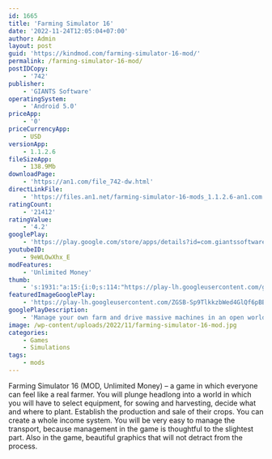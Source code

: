 ```yaml
---
id: 1665
title: 'Farming Simulator 16'
date: '2022-11-24T12:05:04+07:00'
author: Admin
layout: post
guid: 'https://kindmod.com/farming-simulator-16-mod/'
permalink: /farming-simulator-16-mod/
postIDCopy:
    - '742'
publisher:
    - 'GIANTS Software'
operatingSystem:
    - 'Android 5.0'
priceApp:
    - '0'
priceCurrencyApp:
    - USD
versionApp:
    - 1.1.2.6
fileSizeApp:
    - 138.9Mb
downloadPage:
    - 'https://an1.com/file_742-dw.html'
directLinkFile:
    - 'https://files.an1.net/farming-simulator-16-mods_1.1.2.6-an1.com.apk'
ratingCount:
    - '21412'
ratingValue:
    - '4.2'
googlePlay:
    - 'https://play.google.com/store/apps/details?id=com.giantssoftware.fs16'
youtubeID:
    - 9eWLOwXhx_E
modFeatures:
    - 'Unlimited Money'
thumb:
    - 's:1931:"a:15:{i:0;s:114:"https://play-lh.googleusercontent.com/g6mkX_LSkhEX5iCOmZZ6lAePvWaXltLMm9e3q9NyAeM9lReVeuMnID6n13umznFYyg=w526-h296";i:1;s:114:"https://play-lh.googleusercontent.com/QU32VtPFFqTRYWoTDEHpshxDxs7BnU8x3YyG3GgPpQ-FfdNB8nigD1qExsj3r_aKcQ=w526-h296";i:2;s:115:"https://play-lh.googleusercontent.com/kk40zxmYX0LGe0Z8acm1SHD-HJ0lJXmgA9VasubPZUINATSc-pnVo38ysuKB5DLDG9I=w526-h296";i:3;s:116:"https://play-lh.googleusercontent.com/4sz4u60m6ujcZ0ZmVcCOHyHjPMynwa9dqG_OhYc8ZzGs3LGXn8ElTVPbqte_WUrPDvvU=w526-h296";i:4;s:115:"https://play-lh.googleusercontent.com/yfGilmbYocKK3n9JAlAUFVjML1U6h_bJP6Jwo6rhrgXcQGC5Kw24h_D4xt-CL4MP3i4=w526-h296";i:5;s:116:"https://play-lh.googleusercontent.com/iR8nTSdZI_Gg97dknAP3NScAx-KXVhlxzPIQaMBiSuTPLgKMUzHqMWcXCqwu7RFj7lwD=w526-h296";i:6;s:114:"https://play-lh.googleusercontent.com/GZPLrxWvy7991wmF_xNvgbPvP6U7EkXQjo2MHfY-XOA0QCaAX0jkSpe3CJ6kcnmpHQ=w526-h296";i:7;s:116:"https://play-lh.googleusercontent.com/5i-kbOHWe83oeE6uEubMoLA3fLMvzkTGrJPmddPERxWZz6cHxllMd8BXBCtQE0WgdC2H=w526-h296";i:8;s:116:"https://play-lh.googleusercontent.com/AdheWttSsVbtZNpMs9YBFf_P_pwwPL-1xLx4CtA2Xnl1Ni_simaqnvShvHnDkrD_BBEN=w526-h296";i:9;s:114:"https://play-lh.googleusercontent.com/CNOe711_l45rcIOli0jVU-28O3J-Z88NyFWAuhH_Xez9_EQ9ees7f-ZvNQN3MaJTXg=w526-h296";i:10;s:115:"https://play-lh.googleusercontent.com/TIlQ4XuTe38w_0BHA8oAnSD9fqs4zlXPL2U1F-8cU7kMHbdN3FScIUNO-B2RluDv9kA=w526-h296";i:11;s:114:"https://play-lh.googleusercontent.com/PyObNoULDgN-i4JyXrtM8OZTxj7c6apWjW-VYxV6hxmqfIF2-ufJa20OcwFlYL15cQ=w526-h296";i:12;s:115:"https://play-lh.googleusercontent.com/sElAJrFzLYzaSVU38JdJBZCH3ZwjUCThVtGkfW-QqLrt93MJyTW6vzOrEz355Nypnso=w526-h296";i:13;s:115:"https://play-lh.googleusercontent.com/c-ihkadCH6kyobz6S74us67IWaGGQjHlMuvaTpcJuGR_bdnY9FPqg-jnxlbyNB4ey9k=w526-h296";i:14;s:115:"https://play-lh.googleusercontent.com/edNJihLa1I0cm591W8ssBdJQVt3oHRkYFmlJfPTlD8wL9EjlpdwEE9eGyhoj3HacByM=w526-h296";}";'
featuredImageGooglePlay:
    - 'https://play-lh.googleusercontent.com/ZGSB-Sp9TlkkzbWed4GlQf6pBBzgCUQMLiDFEWxhdWDQsUH7pNbN9ba4BKjAgo7ISR0'
googlePlayDescription:
    - 'Manage your own farm and drive massive machines in an open world!Farming Simulator 16 allows you to manage your own realistic farm in extraordinary detail. Plant, grow, harvest, and sell five different crops, raise cows and sheep, and sell timber at your own pace. Buy new fields to expand your farm land. Take direct control of harvesters and tractors, or hire AI helps and manage your growing farm from the full screen management map.As the newest in the series of Farming Simulator games, this game has the best of agriculture simulation. The game features massive tractors and other machines from over 20 brands of agricultural manufacturers, including New Holland, Case IH, Ponsse, Lamborghini, Horsch, Krone, Amazone, MAN and more.'
image: /wp-content/uploads/2022/11/farming-simulator-16-mod.jpg
categories:
    - Games
    - Simulations
tags:
    - mods
---
```


Farming Simulator 16 (MOD, Unlimited Money) – a game in which everyone can feel like a real farmer. You will plunge headlong into a world in which you will have to select equipment, for sowing and harvesting, decide what and where to plant. Establish the production and sale of their crops. You can create a whole income system. You will be very easy to manage the transport, because management in the game is thoughtful to the slightest part. Also in the game, beautiful graphics that will not detract from the process.